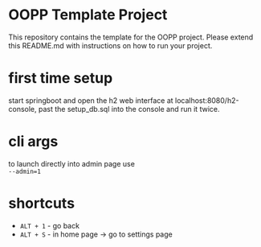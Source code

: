 # OOPP Template Project

This repository contains the template for the OOPP project. Please extend this README.md with instructions on how to run your project.

# first time setup
start springboot and open the h2 web interface at localhost:8080/h2-console, past the setup_db.sql into the console and run it twice.

# cli args
to launch directly into admin page use <br>
``--admin=1``

# shortcuts
- ``ALT + 1`` - go back
- ``ALT + S`` - in home page -> go to settings page